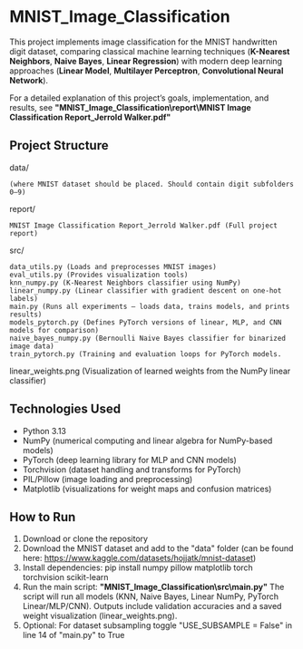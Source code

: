 # MNIST_Image_Classification
This project implements image classification for the MNIST handwritten digit dataset, comparing classical machine learning techniques (**K-Nearest Neighbors**, **Naive Bayes**, **Linear Regression**) with modern deep learning approaches (**Linear Model**, **Multilayer Perceptron**, **Convolutional Neural Network**).

For a detailed explanation of this project’s goals, implementation, and results, see **"MNIST_Image_Classification\report\MNIST Image Classification Report_Jerrold Walker.pdf"**

## Project Structure
data/
    
    (where MNIST dataset should be placed. Should contain digit subfolders 0–9)
report/
    
    MNIST Image Classification Report_Jerrold Walker.pdf (Full project report)
src/
    
    data_utils.py (Loads and preprocesses MNIST images)
    eval_utils.py (Provides visualization tools)
    knn_numpy.py (K-Nearest Neighbors classifier using NumPy)
    linear_numpy.py (Linear classifier with gradient descent on one-hot labels)
    main.py (Runs all experiments — loads data, trains models, and prints results)
    models_pytorch.py (Defines PyTorch versions of linear, MLP, and CNN models for comparison)
    naive_bayes_numpy.py (Bernoulli Naive Bayes classifier for binarized image data)
    train_pytorch.py (Training and evaluation loops for PyTorch models.
linear_weights.png (Visualization of learned weights from the NumPy linear classifier)

## Technologies Used
- Python 3.13
- NumPy (numerical computing and linear algebra for NumPy-based models)
- PyTorch (deep learning library for MLP and CNN models)
- Torchvision (dataset handling and transforms for PyTorch)
- PIL/Pillow (image loading and preprocessing)
- Matplotlib (visualizations for weight maps and confusion matrices)

## How to Run
1. Download or clone the repository
2. Download the MNIST dataset and add to the "data" folder (can be found here: https://www.kaggle.com/datasets/hojjatk/mnist-dataset)
3. Install dependencies: pip install numpy pillow matplotlib torch torchvision scikit-learn
4. Run the main script:
   **"MNIST_Image_Classification\src\main.py"**
The script will run all models (KNN, Naive Bayes, Linear NumPy, PyTorch Linear/MLP/CNN).
Outputs include validation accuracies and a saved weight visualization (linear_weights.png).
5. Optional: For dataset subsampling toggle "USE_SUBSAMPLE = False" in line 14 of "main.py" to True
